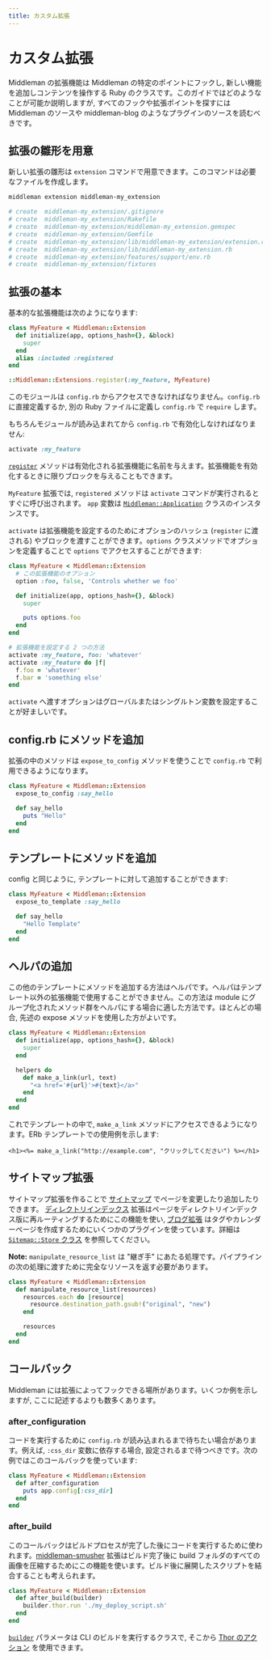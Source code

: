 ```yaml
---
title: カスタム拡張
---
```


# カスタム拡張

Middleman の拡張機能は Middleman の特定のポイントにフックし, 新しい機能を追加しコンテンツを操作する Ruby のクラスです。このガイドではどのようなことが可能か説明しますが, すべてのフックや拡張ポイントを探すには Middleman のソースや middleman-blog のようなプラグインのソースを読むべきです。

## 拡張の雛形を用意

新しい拡張の雛形は `extension` コマンドで用意できます。このコマンドは必要なファイルを作成します。

```bash
middleman extension middleman-my_extension

# create  middleman-my_extension/.gitignore
# create  middleman-my_extension/Rakefile
# create  middleman-my_extension/middleman-my_extension.gemspec
# create  middleman-my_extension/Gemfile
# create  middleman-my_extension/lib/middleman-my_extension/extension.rb
# create  middleman-my_extension/lib/middleman-my_extension.rb
# create  middleman-my_extension/features/support/env.rb
# create  middleman-my_extension/fixtures
```

## 拡張の基本

基本的な拡張機能は次のようになります:

```ruby
class MyFeature < Middleman::Extension
  def initialize(app, options_hash={}, &block)
    super
  end
  alias :included :registered
end

::Middleman::Extensions.register(:my_feature, MyFeature)
```

このモジュールは `config.rb` からアクセスできなければなりません。`config.rb` に直接定義するか, 別の Ruby ファイルに定義し `config.rb` で `require` します。

もちろんモジュールが読み込まれてから `config.rb` で有効化しなければなりません:

```ruby
activate :my_feature
```

[`register`](http://rubydoc.info/gems/middleman-core/Middleman/Extensions#register-class_method) メソッドは有効化される拡張機能に名前を与えます。拡張機能を有効化するときに限りブロックを与えることもできます。

`MyFeature` 拡張では, `registered` メソッドは `activate` コマンドが実行されるとすぐに呼び出されます。 `app` 変数は
[`Middleman::Application`](http://rubydoc.info/gems/middleman-core/Middleman/Application) クラスのインスタンスです。

`activate` は拡張機能を設定するのためにオプションのハッシュ (`register` に渡される) やブロックを渡すことができます。`options` クラスメソッドでオプションを定義することで `options` でアクセスすることができます:

```ruby
class MyFeature < Middleman::Extension
  # この拡張機能のオプション
  option :foo, false, 'Controls whether we foo'

  def initialize(app, options_hash={}, &block)
    super

    puts options.foo
  end
end

# 拡張機能を設定する 2 つの方法
activate :my_feature, foo: 'whatever'
activate :my_feature do |f|
  f.foo = 'whatever'
  f.bar = 'something else'
end
```

`activate` へ渡すオプションはグローバルまたはシングルトン変数を設定することが好ましいです。

## config.rb にメソッドを追加

拡張の中のメソッドは `expose_to_config` メソッドを使うことで `config.rb` で利用できるようになります。

```ruby
class MyFeature < Middleman::Extension
  expose_to_config :say_hello

  def say_hello
    puts "Hello"
  end
end
```

## テンプレートにメソッドを追加

config と同じように, テンプレートに対して追加することができます:

```ruby
class MyFeature < Middleman::Extension
  expose_to_template :say_hello

  def say_hello
    "Hello Template"
  end
end
```

## ヘルパの追加

この他のテンプレートにメソッドを追加する方法はヘルパです。ヘルパはテンプレート以外の拡張機能で使用することができません。この方法は module にグループ化されたメソッド群をヘルパにする場合に適した方法です。ほとんどの場合, 先述の expose メソッドを使用した方がよいです。

```ruby
class MyFeature < Middleman::Extension
  def initialize(app, options_hash={}, &block)
    super
  end

  helpers do
    def make_a_link(url, text)
      "<a href='#{url}'>#{text}</a>"
    end
  end
end
```

これでテンプレートの中で, `make_a_link` メソッドにアクセスできるようになります。ERb テンプレートでの使用例を示します:

```erb
<h1><%= make_a_link("http://example.com", "クリックしてください") %></h1>
```

## サイトマップ拡張

サイトマップ拡張を作ることで [サイトマップ](/jp/advanced/sitemap/) でページを変更したり追加したりできます。 [ディレクトリインデックス](/jp/basics/pretty_urls/) 拡張はページをディレクトリインデックス版に再ルーティングするためにこの機能を使い, [ブログ拡張](/jp/basics/blogging/) はタグやカレンダーページを作成するためにいくつかのプラグインを使っています。詳細は [`Sitemap::Store` クラス](http://rubydoc.info/gems/middleman-core/Middleman/Sitemap/Store#register_resource_list_manipulator-instance_method) を参照してください。

**Note:** `manipulate_resource_list` は "継ぎ手" にあたる処理です。パイプラインの次の処理に渡すために完全なリソースを返す必要があります。

```ruby
class MyFeature < Middleman::Extension
  def manipulate_resource_list(resources)
    resources.each do |resource|
      resource.destination_path.gsub!("original", "new")
    end

    resources
  end
end
```

## コールバック

Middleman には拡張によってフックできる場所があります。いくつか例を示しますが, ここに記述するよりも数多くあります。

### after_configuration

コードを実行するために `config.rb` が読み込まれるまで待ちたい場合があります。例えば, `:css_dir` 変数に依存する場合, 設定されるまで待つべきです。次の例ではこのコールバックを使っています:

```ruby
class MyFeature < Middleman::Extension
  def after_configuration
    puts app.config[:css_dir]
  end
end
```

### after_build

このコールバックはビルドプロセスが完了した後にコードを実行するために使われます。[middleman-smusher](https://github.com/middleman/middleman-smusher) 拡張はビルド完了後に build フォルダのすべての画像を圧縮するためにこの機能を使います。ビルド後に展開したスクリプトを結合することも考えられます。

```ruby
class MyFeature < Middleman::Extension
  def after_build(builder)
    builder.thor.run './my_deploy_script.sh'
  end
end
```

[`builder`](http://rubydoc.info/gems/middleman-core/Middleman/Cli/Build) パラメータは CLI のビルドを実行するクラスで, そこから [Thor のアクション](http://rubydoc.info/github/wycats/thor/master/Thor/Actions) を使用できます。
